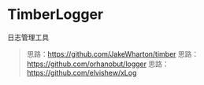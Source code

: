 # TimberLogger
日志管理工具

> 思路：https://github.com/JakeWharton/timber
> 思路：https://github.com/orhanobut/logger
> 思路：https://github.com/elvishew/xLog

